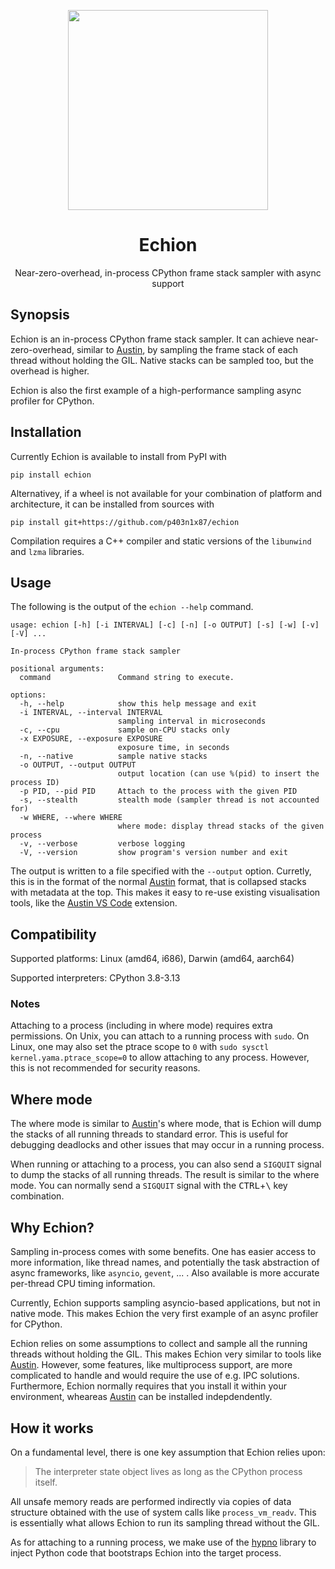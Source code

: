 <p align="center">
  <img align="center" src="art/logo.png" height="320px" />
</p>

<h1 align="center">Echion</h1>

<p align="center">
Near-zero-overhead, in-process CPython frame stack sampler with async support
</p>


## Synopsis

Echion is an in-process CPython frame stack sampler. It can achieve
near-zero-overhead, similar to [Austin][austin], by sampling the frame stack of
each thread without holding the GIL. Native stacks can be sampled too, but the
overhead is higher.

Echion is also the first example of a high-performance sampling async profiler
for CPython.


## Installation

Currently Echion is available to install from PyPI with

```console
pip install echion
```

Alternativey, if a wheel is not available for your combination of platform and
architecture, it can be installed from sources with

```console
pip install git+https://github.com/p403n1x87/echion
```

Compilation requires a C++ compiler and static versions of the `libunwind` and
`lzma` libraries.


## Usage

The following is the output of the `echion --help` command.

```
usage: echion [-h] [-i INTERVAL] [-c] [-n] [-o OUTPUT] [-s] [-w] [-v] [-V] ...

In-process CPython frame stack sampler

positional arguments:
  command               Command string to execute.

options:
  -h, --help            show this help message and exit
  -i INTERVAL, --interval INTERVAL
                        sampling interval in microseconds
  -c, --cpu             sample on-CPU stacks only
  -x EXPOSURE, --exposure EXPOSURE
                        exposure time, in seconds
  -n, --native          sample native stacks
  -o OUTPUT, --output OUTPUT
                        output location (can use %(pid) to insert the process ID)
  -p PID, --pid PID     Attach to the process with the given PID
  -s, --stealth         stealth mode (sampler thread is not accounted for)
  -w WHERE, --where WHERE
                        where mode: display thread stacks of the given process
  -v, --verbose         verbose logging
  -V, --version         show program's version number and exit
```
The output is written to a file specified with the `--output` option. Curretly, this is in
the format of the normal [Austin][austin] format, that is collapsed stacks with
metadata at the top. This makes it easy to re-use existing visualisation tools,
like the [Austin VS Code][austin-vscode] extension.


## Compatibility

Supported platforms: Linux (amd64, i686), Darwin (amd64, aarch64)

Supported interpreters: CPython 3.8-3.13

### Notes

Attaching to a process (including in where mode) requires extra permissions. On
Unix, you can attach to a running process with `sudo`. On Linux, one may also
set the ptrace scope to `0` with `sudo sysctl kernel.yama.ptrace_scope=0` to
allow attaching to any process. However, this is not recommended for security
reasons.


## Where mode

The where mode is similar to [Austin][austin]'s where mode, that is Echion will
dump the stacks of all running threads to standard error. This is useful for
debugging deadlocks and other issues that may occur in a running process.

When running or attaching to a process, you can also send a `SIGQUIT` signal to
dump the stacks of all running threads. The result is similar to the where mode.
You can normally send a `SIGQUIT` signal with the <kbd>CTRL</kbd>+<kbd>\\</kbd>
key combination.


## Why Echion?

Sampling in-process comes with some benefits. One has easier access to more
information, like thread names, and potentially the task abstraction of async
frameworks, like `asyncio`, `gevent`, ... . Also available is more accurate
per-thread CPU timing information.

Currently, Echion supports sampling asyncio-based applications, but not in
native mode. This makes Echion the very first example of an async profiler for
CPython.

Echion relies on some assumptions to collect and sample all the running threads
without holding the GIL. This makes Echion very similar to tools like
[Austin][austin]. However, some features, like multiprocess support, are more
complicated to handle and would require the use of e.g. IPC solutions.
Furthermore, Echion normally requires that you install it within your
environment, wheareas [Austin][austin] can be installed indepdendently.


## How it works

On a fundamental level, there is one key assumption that Echion relies upon:

> The interpreter state object lives as long as the CPython process itself.

All unsafe memory reads are performed indirectly via copies of data structure
obtained with the use of system calls like `process_vm_readv`. This is
essentially what allows Echion to run its sampling thread without the GIL.

As for attaching to a running process, we make use of the [hypno][hypno] library
to inject Python code that bootstraps Echion into the target process.


[austin]: http://github.com/p403n1x87/austin
[austin-vscode]: https://marketplace.visualstudio.com/items?itemName=p403n1x87.austin-vscode
[hypno]: https://github.com/kmaork/hypno
